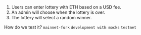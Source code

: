 1. Users can enter lottery with ETH based on a USD fee.
2. An admin will choose when the lottery is over.
3. The lottery will select a random winner.

How do we test it?
`mainnet-fork`
`development with mocks`
`testnet`
